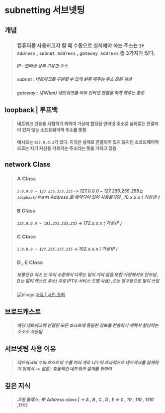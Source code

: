 # subnetting 서브넷팅

## 개념
> ### 컴퓨터를 사용하고자 할 때 수동으로 설치해야 하는 주소는 `IP Address` , `subnet Address` , `gateway Address` 총 3가지가 있다.
> ##### IP      : 인터넷 상의 고유한 주소
> ##### subnet  : 네트워크를 구분할 수 있게 분류 해주는 주소 같은 개념
> ##### gateway : 내부(lan) 네트워크를 외부 인터넷 연결을 하게 해주는 통로

## loopback | 루프백
> #### 네트워크 긴응을 시험하기 위하여 가상에 할당된 인터넷 주소로 실제로는 연결되어 있지 않는 소프트웨어적 주소를 뜻함
> #### 예시로는 `127.0.0.1`가 있다. 이것은 실제로 연결되어 있지 않지만 소프트웨어적으로는 자기 자신을 가르키는 주소라는 뜻을 가지고 있음

## network Class
> ### A Class
> ##### `1.0.0.0 ~ 127.255.255.255` -> 127.0.0.0 ~ 127.255.255.255는 `loopback(루프백)` Address 로 예약되어 있어 사용불가임 , 10.x.x.x ( 가상 IP )
> ### B Class
> ##### `128.0.0.0 ~ 191.255.255.255` -> 172.x.x.x ( 가상 IP )
> ### C Class
> ##### `1.0.0.0 ~ 127.255.255.255` -> 192.x.x.x ( 가상 IP )
> ### D , E Class
> ##### 보통은 D 와 E 는 우리 수준에서 다루는 일이 거의 없음 또한 가정에서도 안쓰임 , D는 멀티 캐스트 주소( 주로 IPTV 서비스 드엥 사용) , E는 연구용으로 많이 쓰임
> ![image](https://user-images.githubusercontent.com/80656700/193397950-dc88b10c-a5dd-4d07-98d6-5ab8d501e1f5.png)
> <a href="https://code-lab1.tistory.com/34" alt="이미지 출처">자료 | 사진 출처</a>

## 브로드캐스트
> ##### 해당 네트워크에 연결된 모든 호스트에 동일한 정보를 전송하기 위해서 할당하는 주소로 사용됨

## 서브넷팅 사용 이유
> ##### 네트워크의 수와 호스트의 수를 여러 개로 나누어 효과적으로 네트워크를 설계하기 위해서 -> 결론 : 효율적인 네트워크 설계를 위하여

## 깊은 지식
> ##### 고정 클래스 : IP Address class | -> A , B , C , D , E => 0 , 10 , 110 , 1110 ,11111
